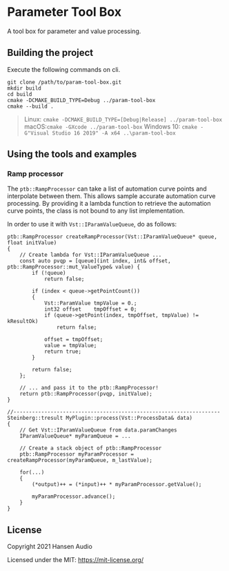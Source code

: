# Parameter Tool Box

A tool box for parameter and value processing.

## Building the project

Execute the following commands on cli.

```
git clone /path/to/param-tool-box.git
mkdir build
cd build
cmake -DCMAKE_BUILD_TYPE=Debug ../param-tool-box
cmake --build .
```

> Linux: ```cmake -DCMAKE_BUILD_TYPE=[Debug|Release] ../param-tool-box```
> macOS:```cmake -GXcode ../param-tool-box```
> Windows 10: ```cmake -G"Visual Studio 16 2019" -A x64 ..\param-tool-box```

## Using the tools and examples

### Ramp processor

The ```ptb::RampProcessor``` can take a list of automation curve points and interpolate between them. This allows sample accurate automation curve processing. By providing it a lambda function to retrieve the automation curve points, the class is not bound to any list implementation.

In order to use it with ```Vst::IParamValueQueue```, do as follows:

```
ptb::RampProcessor createRampProcessor(Vst::IParamValueQueue* queue, float initValue)
{
    // Create lambda for Vst::IParamValueQueue ...
    const auto pvqp = [queue](int index, int& offset, ptb::RampProcessor::mut_ValueType& value) {
        if (!queue)
            return false;

        if (index < queue->getPointCount())
        {
            Vst::ParamValue tmpValue = 0.;
            int32 offset    tmpOffset = 0;
            if (queue->getPoint(index, tmpOffset, tmpValue) != kResultOk)
                return false;

            offset = tmpOffset;
            value = tmpValue;
            return true;
        }

        return false;
    };

    // ... and pass it to the ptb::RampProcessor!
    return ptb::RampProcessor(pvqp, initValue);
}

//-------------------------------------------------------------------
Steinberg::tresult MyPlugin::process(Vst::ProcessData& data)
{
    // Get Vst::IParamValueQueue from data.paramChanges
    IParamValueQueue* myParamQueue = ...

    // Create a stack object of ptb::RampProcessor
    ptb::RampProcessor myParamProcessor = createRampProcessor(myParamQueue, m_lastValue);

    for(...)
    {
        (*output)++ = (*input)++ * myParamProcessor.getValue();

        myParamProcessor.advance();
    }
}
```

## License

Copyright 2021 Hansen Audio

Licensed under the MIT: https://mit-license.org/